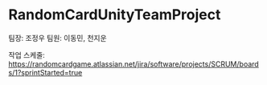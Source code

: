 # RandomCardUnityTeamProject

팀장: 조정우
팀원: 이동민, 천지운

작업 스케줄: https://randomcardgame.atlassian.net/jira/software/projects/SCRUM/boards/1?sprintStarted=true
